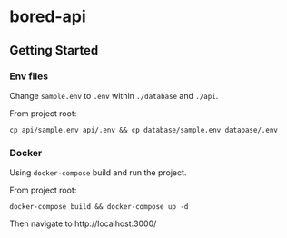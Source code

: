 # bored-api

## Getting Started
### Env files
Change `sample.env` to `.env` within `./database` and `./api`.

From project root:
```
cp api/sample.env api/.env && cp database/sample.env database/.env
```
### Docker
Using `docker-compose` build and run the project.

From project root:
```
docker-compose build && docker-compose up -d
```
Then navigate to http://localhost:3000/